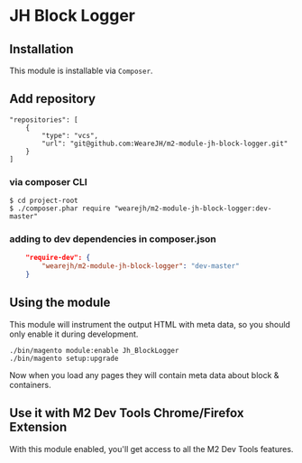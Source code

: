 # JH Block Logger

## Installation
This module is installable via `Composer`.

## Add repository

```
"repositories": [
    {
        "type": "vcs",
        "url": "git@github.com:WeareJH/m2-module-jh-block-logger.git"
    }
]
```

### via composer CLI

```
$ cd project-root
$ ./composer.phar require "wearejh/m2-module-jh-block-logger:dev-master"
```

### adding to dev dependencies in composer.json

```json
    "require-dev": {
        "wearejh/m2-module-jh-block-logger": "dev-master"
    }
```

## Using the module

This module will instrument the output HTML with meta data, so you should only enable it during development.

```
./bin/magento module:enable Jh_BlockLogger
./bin/magento setup:upgrade
```

Now when you load any pages they will contain meta data about block & containers. 

## Use it with M2 Dev Tools Chrome/Firefox Extension

With this module enabled, you'll get access to all the M2 Dev Tools features.

